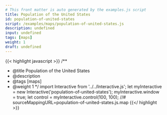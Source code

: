 ```yaml
---
# This front matter is auto generated by the examples.js script
title: Population of the United States
id: population-of-united-states
script: /examples/maps/population-of-united-states.js
description: undefined
input: undefined
tags: [maps]
weight: 1
draft: undefined
---
```


{{< highlight javascript >}}
/**
* @title Population of the United States
* @description
* @tags [maps]
* @weight 1
*/
import Interactive from '../../Interactive.js';
let myInteractive = new Interactive('population-of-united-states');
myInteractive.window = true;
let control = myInteractive.control(100, 100);
//# sourceMappingURL=population-of-united-states.js.map
{{</ highlight >}}

